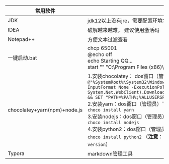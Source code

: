 | 常用软件                     | 描述                                                         |
| ---------------------------- | ------------------------------------------------------------ |
| JDK                          | jdk12以上没有jre，需要配置环境才能验资java、javac命令        |
| IDEA                         | 破解越来越难， 建议使用激活码                                |
| Notepad++                    | 方便文本过滤查看                                             |
| 一键启动.bat                 | chcp 65001<br/>@echo off<br/>echo Starting QQ...<br/>start "" "C:\Program Files (x86)\Tencent\QQ\Bin\QQScLauncher.exe" |
| chocolatey+yarn(npm)+node.js | 1.安装chocolatey： dos窗口（管理员）下执行 `@"%SystemRoot%\System32\WindowsPowerShell\v1.0\powershell.exe" -NoProfile -InputFormat None -ExecutionPolicy Bypass -Command "iex ((New-Object System.Net.WebClient).DownloadString('https://chocolatey.org/install.ps1'))" && SET "PATH=%PATH%;%ALLUSERSPROFILE%\chocolatey\bin"`<br/>2.安装yarn：dos窗口（管理员）下执行 <br/>`choco install yarn`<br/>3.安装nodejs：dos窗口（管理员）下执行 <br/>`choco install nodejs`<br/>4.安装python2：dos窗口（管理员）下执行 <br/>`choco install python2`   （**注意**： 需要将安装目录配置到path中， **验证**： `python --version`） |
| Typora                       | markdown管理工具                                             |

